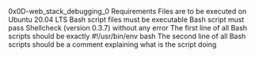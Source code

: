 0x0D-web_stack_debugging_0
Requirements
Files are to be executed on Ubuntu 20.04 LTS
Bash script files must be executable
Bash script must pass Shellcheck (version 0.3.7) without any error
The first line of all Bash scripts should be exactly #!/usr/bin/env bash
The second line of all Bash scripts should be a comment explaining what is the script doing
